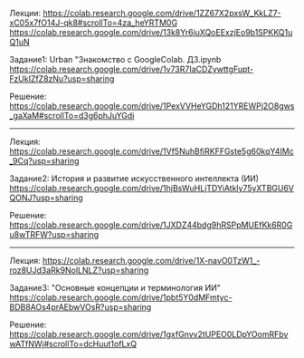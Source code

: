 Лекции:
https://colab.research.google.com/drive/1ZZ67X2pxsW_KkLZ7-xC05x7fO14J-qk8#scrollTo=4za_heYRTM0G
https://colab.research.google.com/drive/13k8Yr6iuXQoEExzjEo9b1SPKKQ1uQ1uN

Задание1: Urban "Знакомство с GoogleColab. ДЗ.ipynb
https://colab.research.google.com/drive/1v73R7IaCDZywttgFupt-FzUkIZfZ8zNu?usp=sharing

Решение:
https://colab.research.google.com/drive/1PexVVHeYGDh121YREWPj2O8gws_gaXaM#scrollTo=d3g6phJuYGdi

-------------------------------------------------------------------------------------------------

Лекция:
https://colab.research.google.com/drive/1Vf5NuhBfiRKFFGste5g60kqY4IMc_9Cq?usp=sharing

Задание2: История и развитие искусственного интеллекта (ИИ)
https://colab.research.google.com/drive/1hjBsWuHLjTDYiAtkly75yXTBGU6VQONJ?usp=sharing

Решение:
https://colab.research.google.com/drive/1JXDZ44bdg9hRSPpMUEfKk6R0Gu8wTRFW?usp=sharing

--------------------------------------------------------------------------------------------------

Лекция:
https://colab.research.google.com/drive/1X-navO0TzW1_-roz8UJd3aRk9NolLNLZ?usp=sharing

Задание3: "Основные концепции и терминология ИИ"
https://colab.research.google.com/drive/1pbt5Y0dMFmtyc-BDB8AOs4prAEbwVOsR?usp=sharing

Решение:
https://colab.research.google.com/drive/1gxfGnvv2tUPEO0LDpYOomRFbvwATfNWj#scrollTo=dcHuut1ofLxQ
